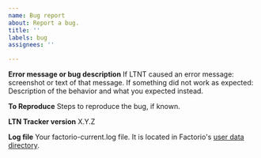 ```yaml
---
name: Bug report
about: Report a bug.
title: ''
labels: bug
assignees: ''

---
```


**Error message or bug description**
If LTNT caused an error message: screenshot or text of that message.
If something did not work as expected: Description of the behavior and what you expected instead.

**To Reproduce**
Steps to reproduce the bug, if known.

**LTN Tracker version**
X.Y.Z

**Log file**
Your factorio-current.log file. It is located in Factorio's [user data directory](https://wiki.factorio.com/Application_directory#User_data_directory).
